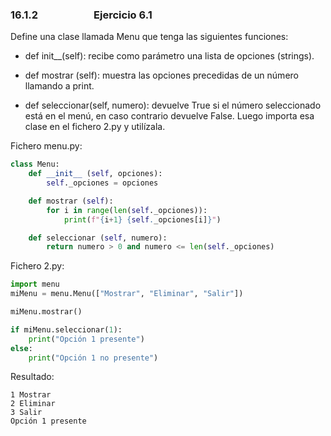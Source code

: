 ### 16.1.2                       Ejercicio 6.1

Define una clase llamada Menu que tenga las siguientes funciones:

- def init__(self): recibe como parámetro una lista de opciones (strings).

- def mostrar (self): muestra las opciones precedidas de un número llamando a print.

- def seleccionar(self, numero): devuelve True si el número seleccionado está en el menú, en caso contrario devuelve False. Luego importa esa clase en el fichero 2.py y utilízala.

Fichero menu.py:

```Python
class Menu:
    def __init__ (self, opciones):
        self._opciones = opciones

    def mostrar (self):
        for i in range(len(self._opciones)):
            print(f"{i+1} {self._opciones[i]}")

    def seleccionar (self, numero):
        return numero > 0 and numero <= len(self._opciones)
```

Fichero 2.py:

```Python
import menu
miMenu = menu.Menu(["Mostrar", "Eliminar", "Salir"])

miMenu.mostrar()

if miMenu.seleccionar(1):
    print("Opción 1 presente")
else:
    print("Opción 1 no presente")
```

Resultado:

```console
1 Mostrar
2 Eliminar
3 Salir
Opción 1 presente
```
